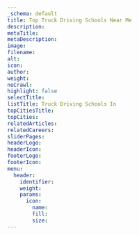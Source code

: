 ```yaml
---
_schema: default
title: Top Truck Driving Schools Near Me
description:
metaTitle:
metaDescription:
image:
filename:
alt:
icon:
author:
weight:
noCrawl:
highlight: false
selectTitle:
listTitle: Truck Driving Schools In
topCitiesTitle:
topCities:
relatedArticles:
relatedCareers:
sliderPages:
headerLogo:
headerIcon:
footerLogo:
footerIcon:
menu:
  header:
    identifier:
    weight:
    params:
      icon:
        name:
        fill:
        size:
---
```

